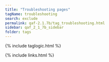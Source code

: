 ```yaml
---
title: "Troubleshooting pages"
tagName: troubleshooting
search: exclude
permalink: qaf-2.1.7b/tag_troubleshooting.html
sidebar: qaf_2_1_7b_sidebar
folder: tags
---
```

{% include taglogic.html %}

{% include links.html %}
